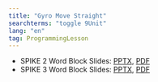 ```yaml
---
title: "Gyro Move Straight"
searchterms: "toggle 9Unit"
lang: "en"
tag: ProgrammingLesson
---
```

 <ul>
 <li class="ng-binding">SPIKE 2 Word Block Slides:
 <a href="ProgrammingLessons/GyroMoveStraight.pptx">PPTX</a>,
 <a href="ProgrammingLessons/GyroMoveStraight.pdf">PDF</a>
 </li>

 <li class="ng-binding">SPIKE 3 Word Block Slides:
 <a href="ProgrammingLessons/SP3GyroMoveStraight.pptx">PPTX</a>,
 <a href="ProgrammingLessons/SP3GyroMoveStraight.pdf">PDF</a>
 </li>
 </ul>
